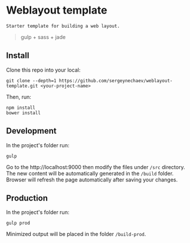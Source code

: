 # Weblayout template
	Starter template for building a web layout.
> gulp + sass + jade


## Install

Clone this repo into your local:
```shell
git clone --depth=1 https://github.com/sergeynechaev/weblayout-template.git <your-project-name>
```

Then, run:
```shell
npm install
bower install
```


## Development

In the project's folder run:
```shell
gulp
```

Go to the http://localhost:9000 then modify the files under `/src` directory. The new content will be automatically generated in the `/build` folder. 
Browser will refresh the page automatically after saving your changes.


## Production

In the project's folder run:
```shell
gulp prod
```

Minimized output will be placed in the folder `/build-prod`.
